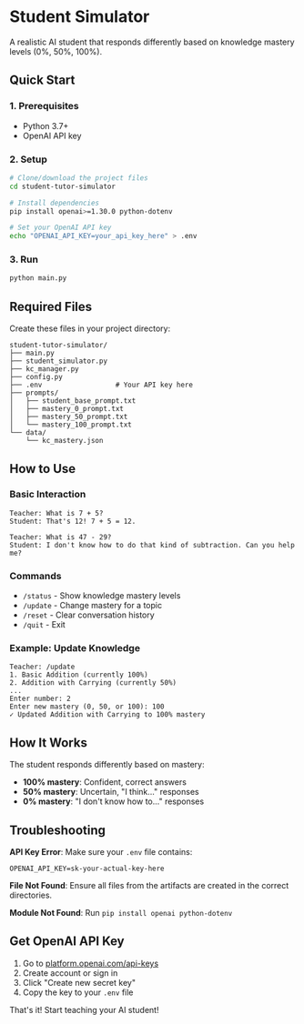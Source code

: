 # Student Simulator

A realistic AI student that responds differently based on knowledge mastery levels (0%, 50%, 100%).

## Quick Start

### 1. Prerequisites
- Python 3.7+
- OpenAI API key

### 2. Setup
```bash
# Clone/download the project files
cd student-tutor-simulator

# Install dependencies
pip install openai>=1.30.0 python-dotenv

# Set your OpenAI API key
echo "OPENAI_API_KEY=your_api_key_here" > .env
```

### 3. Run
```bash
python main.py
```

## Required Files

Create these files in your project directory:

```
student-tutor-simulator/
├── main.py
├── student_simulator.py
├── kc_manager.py
├── config.py
├── .env                  # Your API key here
├── prompts/
│   ├── student_base_prompt.txt
│   ├── mastery_0_prompt.txt
│   ├── mastery_50_prompt.txt
│   └── mastery_100_prompt.txt
└── data/
    └── kc_mastery.json
```

## How to Use

### Basic Interaction
```
Teacher: What is 7 + 5?
Student: That's 12! 7 + 5 = 12.

Teacher: What is 47 - 29?
Student: I don't know how to do that kind of subtraction. Can you help me?
```

### Commands
- `/status` - Show knowledge mastery levels
- `/update` - Change mastery for a topic
- `/reset` - Clear conversation history
- `/quit` - Exit

### Example: Update Knowledge
```
Teacher: /update
1. Basic Addition (currently 100%)
2. Addition with Carrying (currently 50%)
...
Enter number: 2
Enter new mastery (0, 50, or 100): 100
✓ Updated Addition with Carrying to 100% mastery
```

## How It Works

The student responds differently based on mastery:

- **100% mastery**: Confident, correct answers
- **50% mastery**: Uncertain, "I think..." responses
- **0% mastery**: "I don't know how to..." responses

## Troubleshooting

**API Key Error**: Make sure your `.env` file contains:
```
OPENAI_API_KEY=sk-your-actual-key-here
```

**File Not Found**: Ensure all files from the artifacts are created in the correct directories.

**Module Not Found**: Run `pip install openai python-dotenv`

## Get OpenAI API Key

1. Go to [platform.openai.com/api-keys](https://platform.openai.com/api-keys)
2. Create account or sign in
3. Click "Create new secret key"
4. Copy the key to your `.env` file

That's it! Start teaching your AI student!